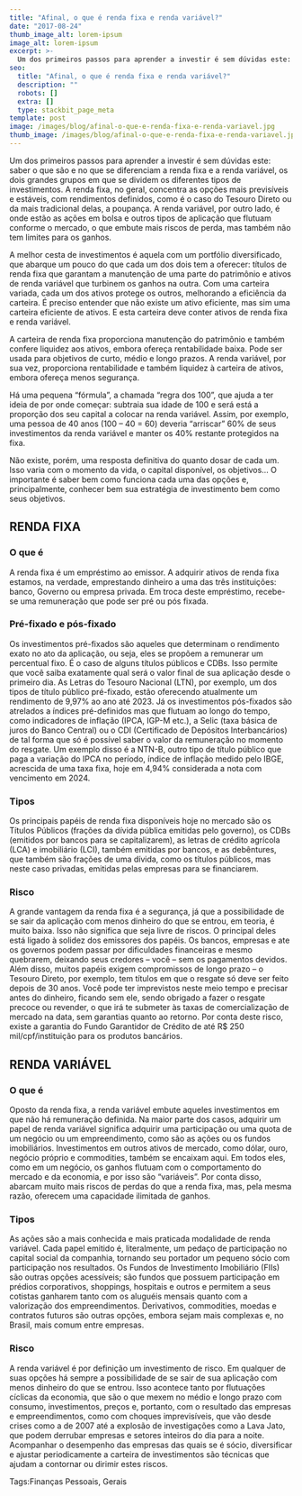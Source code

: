```yaml
---
title: "Afinal, o que é renda fixa e renda variável?"
date: "2017-08-24"
thumb_image_alt: lorem-ipsum
image_alt: lorem-ipsum
excerpt: >-
  Um dos primeiros passos para aprender a investir é sem dúvidas este: saber o que são e no que se diferenciam a renda fixa e a renda variável, os dois grandes grupos em que se dividem os diferentes tipos de investimentos. A renda fixa, no geral, concentra as opções mais previsíveis e estáveis, com rendimentos definidos, como é o caso do Tesouro Direto ou da mais tradicional delas, a poupança. A renda variável, por outro lado, é onde estão as ações em bolsa e outros tipos de aplicação que flutuam conforme o mercado, o que embute mais riscos de perda, mas também não tem limites para os ganhos.
seo:
  title: "Afinal, o que é renda fixa e renda variável?"
  description: ""
  robots: []
  extra: []
  type: stackbit_page_meta
template: post
image: /images/blog/afinal-o-que-e-renda-fixa-e-renda-variavel.jpg
thumb_image: /images/blog/afinal-o-que-e-renda-fixa-e-renda-variavel.jpg
---
```


Um dos primeiros passos para aprender a investir é sem dúvidas este: saber o que são e no que se diferenciam a renda fixa e a renda variável, os dois grandes grupos em que se dividem os diferentes tipos de investimentos. A renda fixa, no geral, concentra as opções mais previsíveis e estáveis, com rendimentos definidos, como é o caso do Tesouro Direto ou da mais tradicional delas, a poupança. A renda variável, por outro lado, é onde estão as ações em bolsa e outros tipos de aplicação que flutuam conforme o mercado, o que embute mais riscos de perda, mas também não tem limites para os ganhos.

A melhor cesta de investimentos é aquela com um portfólio diversificado, que abarque um pouco do que cada um dos dois tem a oferecer: títulos de renda fixa que garantam a manutenção de uma parte do patrimônio e ativos de renda variável que turbinem os ganhos na outra. Com uma carteira variada, cada um dos ativos protege os outros, melhorando a eficiência da carteira. É preciso entender que não existe um ativo eficiente, mas sim uma carteira eficiente de ativos. E esta carteira deve conter ativos de renda fixa e renda variável.

A carteira de renda fixa proporciona manutenção do patrimônio e também confere liquidez aos ativos, embora ofereça rentabilidade baixa. Pode ser usada para objetivos de curto, médio e longo prazos. A renda variável, por sua vez, proporciona rentabilidade e também liquidez à carteira de ativos, embora ofereça menos segurança.

Há uma pequena “fórmula”, a chamada “regra dos 100”, que ajuda a ter ideia de por onde começar: subtraia sua idade de 100 e será está a proporção dos seu capital a colocar na renda variável. Assim, por exemplo, uma pessoa de 40 anos (100 – 40 = 60) deveria “arriscar” 60% de seus investimentos da renda variável e manter os 40% restante protegidos na fixa.

Não existe, porém, uma resposta definitiva do quanto dosar de cada um. Isso varia com o momento da vida, o capital disponível, os objetivos… O importante é saber bem como funciona cada uma das opções e, principalmente, conhecer bem sua estratégia de investimento bem como seus objetivos.

## RENDA FIXA

### O que é

A renda fixa é um empréstimo ao emissor. A adquirir ativos de renda fixa estamos, na verdade, emprestando dinheiro a uma das três instituições: banco, Governo ou empresa privada. Em troca deste empréstimo, recebe-se uma remuneração que pode ser pré ou pós fixada.

### Pré-fixado e pós-fixado

Os investimentos pré-fixados são aqueles que determinam o rendimento exato no ato da aplicação, ou seja, eles se propõem a remunerar um percentual fixo. É o caso de alguns títulos públicos e CDBs. Isso permite que você saiba exatamente qual será o valor final de sua aplicação desde o primeiro dia. As Letras do Tesouro Nacional (LTN), por exemplo, um dos tipos de título público pré-fixado, estão oferecendo atualmente um rendimento de 9,97% ao ano até 2023.
Já os investimentos pós-fixados são atrelados a índices pré-definidos mas que flutuam ao longo do tempo, como indicadores de inflação (IPCA, IGP-M etc.), a Selic (taxa básica de juros do Banco Central) ou o CDI (Certificado de Depósitos Interbancários) de tal forma que só é possível saber o valor da remuneração no momento do resgate. Um exemplo disso é a NTN-B, outro tipo de título público que paga a variação do IPCA no período, índice de inflação medido pelo IBGE, acrescida de uma taxa fixa, hoje em 4,94% considerada a nota com vencimento em 2024.

### Tipos

Os principais papéis de renda fixa disponíveis hoje no mercado são os Títulos Públicos (frações da dívida pública emitidas pelo governo), os CDBs (emitidos por bancos para se capitalizarem), as letras de crédito agrícola (LCA) e imobiliário (LCI), também emitidas por bancos, e as debêntures, que também são frações de uma dívida, como os títulos públicos, mas neste caso privadas, emitidas pelas empresas para se financiarem.

### Risco

A grande vantagem da renda fixa é a segurança, já que a possibilidade de se sair da aplicação com menos dinheiro do que se entrou, em teoria, é muito baixa. Isso não significa que seja livre de riscos. O principal deles está ligado à solidez dos emissores dos papéis. Os bancos, empresas e ate os governos podem passar por dificuldades financeiras e mesmo quebrarem, deixando seus credores – você – sem os pagamentos devidos. Além disso, muitos papéis exigem compromissos de longo prazo – o Tesouro Direto, por exemplo, tem títulos em que o resgate só deve ser feito depois de 30 anos. Você pode ter imprevistos neste meio tempo e precisar antes do dinheiro, ficando sem ele, sendo obrigado a fazer o resgate precoce ou revender, o que irá te submeter às taxas de comercialização de mercado na data, sem garantias quanto ao retorno. Por conta deste risco, existe a garantia do Fundo Garantidor de Crédito de até R$ 250 mil/cpf/instituição para os produtos bancários.

## RENDA VARIÁVEL

### O que é

Oposto da renda fixa, a renda variável embute aqueles investimentos em que não há remuneração definida. Na maior parte dos casos, adquirir um papel de renda variável significa adquirir uma participação ou uma quota de um negócio ou um empreendimento, como são as ações ou os fundos imobiliários. Investimentos em outros ativos de mercado, como dólar, ouro, negócio próprio e commodities, também se encaixam aqui. Em todos eles, como em um negócio, os ganhos flutuam com o comportamento do mercado e da economia, e por isso são “variáveis”. Por conta disso, abarcam muito mais riscos de perdas do que a renda fixa, mas, pela mesma razão, oferecem uma capacidade ilimitada de ganhos.

### Tipos

As ações são a mais conhecida e mais praticada modalidade de renda variável. Cada papel emitido é, literalmente, um pedaço de participação no capital social da companhia, tornando seu portador um pequeno sócio com participação nos resultados. Os Fundos de Investimento Imobiliário (FIIs) são outras opções acessíveis; são fundos que possuem participação em prédios corporativos, shoppings, hospitais e outros e permitem a seus cotistas ganharem tanto com os aluguéis mensais quanto com a valorização dos empreendimentos. Derivativos, commodities, moedas e contratos futuros são outras opções, embora sejam mais complexas e, no Brasil, mais comum entre empresas.

### Risco

A renda variável é por definição um investimento de risco. Em qualquer de suas opções há sempre a possibilidade de se sair de sua aplicação com menos dinheiro do que se entrou. Isso acontece tanto por flutuações cíclicas da economia, que são o que mexem no médio e longo prazo com consumo, investimentos, preços e, portanto, com o resultado das empresas e empreendimentos, como com choques imprevisíveis, que vão desde crises como a de 2007 até a explosão de investigações como a Lava Jato, que podem derrubar empresas e setores inteiros do dia para a noite. Acompanhar o desempenho das empresas das quais se é sócio, diversificar e ajustar periodicamente a carteira de investimentos são técnicas que ajudam a contornar ou dirimir estes riscos.

Tags:Finanças Pessoais, Gerais
